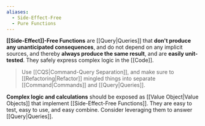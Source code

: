```yaml
---
aliases:
  - Side-Effect-Free
  - Pure Functions
---
```

**[[Side-Effect]]-Free Functions** are [[Query|Queries]] that **don't produce any unanticipated consequences**, and do not depend on any implicit sources, and thereby **always produce the same result**, and are **easily unit-tested**. They safely express complex logic in the [[Code]].

> Use [[CQS|Command-Query Separation]], and make sure to [[Refactoring|Refactor]] mingled things into separate [[Command|Commands]] and [[Query|Queries]].

**Complex logic and calculations** should be exposed as [[Value Object|Value Objects]] that implement [[Side-Effect-Free Functions]]. They are easy to test, easy to use, and easy combine. Consider leveraging them to answer [[Query|Queries]].
